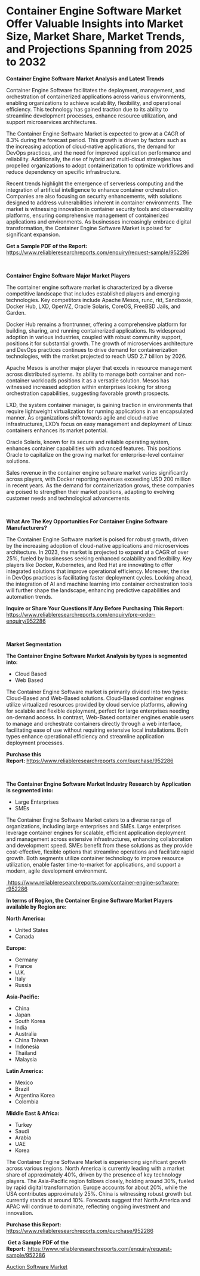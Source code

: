 <p><h1>Container Engine Software Market Offer Valuable Insights into Market Size, Market Share, Market Trends, and Projections Spanning from 2025 to 2032</h1></p><p><strong>Container Engine Software Market Analysis and Latest Trends</strong></p>
<p><p>Container Engine Software facilitates the deployment, management, and orchestration of containerized applications across various environments, enabling organizations to achieve scalability, flexibility, and operational efficiency. This technology has gained traction due to its ability to streamline development processes, enhance resource utilization, and support microservices architectures.</p><p>The Container Engine Software Market is expected to grow at a CAGR of 8.3% during the forecast period. This growth is driven by factors such as the increasing adoption of cloud-native applications, the demand for DevOps practices, and the need for improved application performance and reliability. Additionally, the rise of hybrid and multi-cloud strategies has propelled organizations to adopt containerization to optimize workflows and reduce dependency on specific infrastructure.</p><p>Recent trends highlight the emergence of serverless computing and the integration of artificial intelligence to enhance container orchestration. Companies are also focusing on security enhancements, with solutions designed to address vulnerabilities inherent in container environments. The market is witnessing innovation in container security tools and observability platforms, ensuring comprehensive management of containerized applications and environments. As businesses increasingly embrace digital transformation, the Container Engine Software Market is poised for significant expansion.</p></p>
<p><strong>Get a Sample PDF of the Report:&nbsp;</strong> <a href="https://www.reliableresearchreports.com/enquiry/request-sample/952286?utm_campaign=2960&utm_medium=2&utm_source=Github&utm_content=ia&utm_term=06032025&utm_id=container-engine-software">https://www.reliableresearchreports.com/enquiry/request-sample/952286</a></p>
<p>&nbsp;</p>
<p><strong>Container Engine Software Major Market Players</strong></p>
<p><p>The container engine software market is characterized by a diverse competitive landscape that includes established players and emerging technologies. Key competitors include Apache Mesos, runc, rkt, Sandboxie, Docker Hub, LXD, OpenVZ, Oracle Solaris, CoreOS, FreeBSD Jails, and Garden. </p><p>Docker Hub remains a frontrunner, offering a comprehensive platform for building, sharing, and running containerized applications. Its widespread adoption in various industries, coupled with robust community support, positions it for substantial growth. The growth of microservices architecture and DevOps practices continues to drive demand for containerization technologies, with the market projected to reach USD 2.7 billion by 2026.</p><p>Apache Mesos is another major player that excels in resource management across distributed systems. Its ability to manage both container and non-container workloads positions it as a versatile solution. Mesos has witnessed increased adoption within enterprises looking for strong orchestration capabilities, suggesting favorable growth prospects.</p><p>LXD, the system container manager, is gaining traction in environments that require lightweight virtualization for running applications in an encapsulated manner. As organizations shift towards agile and cloud-native infrastructures, LXD’s focus on easy management and deployment of Linux containers enhances its market potential.</p><p>Oracle Solaris, known for its secure and reliable operating system, enhances container capabilities with advanced features. This positions Oracle to capitalize on the growing market for enterprise-level container solutions.</p><p>Sales revenue in the container engine software market varies significantly across players, with Docker reporting revenues exceeding USD 200 million in recent years. As the demand for containerization grows, these companies are poised to strengthen their market positions, adapting to evolving customer needs and technological advancements.</p></p>
<p>&nbsp;</p>
<p><strong>What Are The Key Opportunities For Container Engine Software Manufacturers?</strong></p>
<p><p>The Container Engine Software market is poised for robust growth, driven by the increasing adoption of cloud-native applications and microservices architecture. In 2023, the market is projected to expand at a CAGR of over 25%, fueled by businesses seeking enhanced scalability and flexibility. Key players like Docker, Kubernetes, and Red Hat are innovating to offer integrated solutions that improve operational efficiency. Moreover, the rise in DevOps practices is facilitating faster deployment cycles. Looking ahead, the integration of AI and machine learning into container orchestration tools will further shape the landscape, enhancing predictive capabilities and automation trends.</p></p>
<p><strong>Inquire or Share Your Questions If Any Before Purchasing This Report:</strong> <a href="https://www.reliableresearchreports.com/enquiry/pre-order-enquiry/952286?utm_campaign=2960&utm_medium=2&utm_source=Github&utm_content=ia&utm_term=06032025&utm_id=container-engine-software">https://www.reliableresearchreports.com/enquiry/pre-order-enquiry/952286</a></p>
<p>&nbsp;</p>
<p><strong>Market Segmentation</strong></p>
<p><strong>The Container Engine Software Market Analysis by types is segmented into:</strong></p>
<p><ul><li>Cloud Based</li><li>Web Based</li></ul></p>
<p><p>The Container Engine Software market is primarily divided into two types: Cloud-Based and Web-Based solutions. Cloud-Based container engines utilize virtualized resources provided by cloud service platforms, allowing for scalable and flexible deployment, perfect for large enterprises needing on-demand access. In contrast, Web-Based container engines enable users to manage and orchestrate containers directly through a web interface, facilitating ease of use without requiring extensive local installations. Both types enhance operational efficiency and streamline application deployment processes.</p></p>
<p><strong>Purchase this Report:&nbsp;</strong><a href="https://www.reliableresearchreports.com/purchase/952286?utm_campaign=2960&utm_medium=2&utm_source=Github&utm_content=ia&utm_term=06032025&utm_id=container-engine-software">https://www.reliableresearchreports.com/purchase/952286</a></p>
<p>&nbsp;</p>
<p><strong>The Container Engine Software Market Industry Research by Application is segmented into:</strong></p>
<p><ul><li>Large Enterprises</li><li>SMEs</li></ul></p>
<p><p>The Container Engine Software Market caters to a diverse range of organizations, including large enterprises and SMEs. Large enterprises leverage container engines for scalable, efficient application deployment and management across extensive infrastructures, enhancing collaboration and development speed. SMEs benefit from these solutions as they provide cost-effective, flexible options that streamline operations and facilitate rapid growth. Both segments utilize container technology to improve resource utilization, enable faster time-to-market for applications, and support a modern, agile development environment.</p></p>
<p><a href="https://www.reliableresearchreports.com/container-engine-software-r952286?utm_campaign=2960&utm_medium=2&utm_source=Github&utm_content=ia&utm_term=06032025&utm_id=container-engine-software">&nbsp;https://www.reliableresearchreports.com/container-engine-software-r952286</a></p>
<p><strong>In terms of Region, the Container Engine Software Market Players available by Region are:</strong></p>
<p>
    <p> <strong> North America: </strong>
        <ul>
            <li>United States</li>
            <li>Canada</li>
        </ul>
        </p> 
    <p> <strong> Europe: </strong>
        <ul>
            <li>Germany</li>
            <li>France</li>
            <li>U.K.</li>
            <li>Italy</li>
            <li>Russia</li>
        </ul>
        </p> 
    <p> <strong> Asia-Pacific: </strong>
        <ul>
            <li>China</li>
            <li>Japan</li>
            <li>South Korea</li>
            <li>India</li>
            <li>Australia</li>
            <li>China Taiwan</li>
            <li>Indonesia</li>
            <li>Thailand</li>
            <li>Malaysia</li>
        </ul>
        </p> 
    <p> <strong> Latin America: </strong>
        <ul>
            <li>Mexico</li>
            <li>Brazil</li>
            <li>Argentina Korea</li>
            <li>Colombia</li>
        </ul>
        </p> 
    <p> <strong> Middle East & Africa: </strong>
        <ul>
            <li>Turkey</li>
            <li>Saudi</li>
            <li>Arabia</li>
            <li>UAE</li>
            <li>Korea</li>
        </ul>
    </p>
    </p>
<p><p>The Container Engine Software Market is experiencing significant growth across various regions. North America is currently leading with a market share of approximately 40%, driven by the presence of key technology players. The Asia-Pacific region follows closely, holding around 30%, fueled by rapid digital transformation. Europe accounts for about 20%, while the USA contributes approximately 25%. China is witnessing robust growth but currently stands at around 10%. Forecasts suggest that North America and APAC will continue to dominate, reflecting ongoing investment and innovation.</p></p>
<p><strong>Purchase this Report: </strong><a href="https://www.reliableresearchreports.com/purchase/952286?utm_campaign=2960&utm_medium=2&utm_source=Github&utm_content=ia&utm_term=06032025&utm_id=container-engine-software">https://www.reliableresearchreports.com/purchase/952286</a></p>
<p>&nbsp;<strong>Get a Sample PDF of the Report:&nbsp;&nbsp;</strong><a href="https://www.reliableresearchreports.com/enquiry/request-sample/952286?utm_campaign=2960&utm_medium=2&utm_source=Github&utm_content=ia&utm_term=06032025&utm_id=container-engine-software">https://www.reliableresearchreports.com/enquiry/request-sample/952286</a></p>
<p><strong></strong></p>
<p><p><a href="https://github.com/chikenmhamdi/Market-Research-Report-List-1/blob/main/auction-software-market.md?utm_campaign=2960&utm_medium=2&utm_source=Github&utm_content=ia&utm_term=06032025&utm_id=container-engine-software">Auction Software Market</a></p></p>